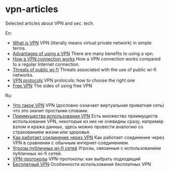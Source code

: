 # vpn-articles
Selected articles about VPN and sec. tech.

En:
- [What is VPN](https://www.vpnfo.com/en-US/articles/en/what_is_vpn) VPN (literally means virtual private network) in simple terms.
- [Advantages of using a VPN](https://www.vpnfo.com/en-US/articles/en/advantages_vpn) There are many benefits to using a vpn.
- [How a VPN connection works](https://www.vpnfo.com/en-US/articles/en/how_it_works) How a VPN connection works compared to a regular Internet connection.
- [Threats of public wi-fi](https://www.vpnfo.com/en-US/articles/en/threats_public_wifi) Threats associated with the use of public wi-fi networks.
- [VPN protocols](https://www.vpnfo.com/en-US/articles/en/protocols_vpn) VPN protocols: how to choose the right one
- [Free VPN](https://www.vpnfo.com/en-US/articles/en/free_vpn) The sides of using free VPN

Ru:
- [Что такое VPN](https://www.vpnfo.com/ru/articles/ru/what_is_vpn) VPN (дословно означает виртуальная приватная сеть) что это значит простыми словами.
- [Преимущества использования VPN](https://www.vpnfo.com/ru/articles/ru/advantages_vpn) Есть множество преимуществ использование VPN, некоторые из них не очевидны сразу, например взлом и кража данных, здесь можно провести аналогию со страхованием жизни или здоровья.
- [Как работает соединение через VPN](https://www.vpnfo.com/ru/articles/ru/how_it_works) Как работает соединение через VPN в сравнении с обычным интернет-соединением.
- [Угрозы публичных wi-fi сетей](https://www.vpnfo.com/ru/articles/ru/threats_public_wifi) Угрозы, связанные с использованием публичных wi-fi сетей.
- [VPN-протоколы](https://www.vpnfo.com/ru/articles/ru/protocols_vpn) VPN-протоколы: как выбрать подходящий
- [Бесплатный VPN](https://www.vpnfo.com/ru/articles/ru/free_vpn) Особенности использования бесплатных VPN
